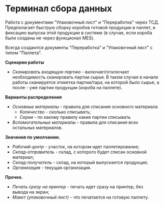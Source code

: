 **Терминал сбора данных**
=========================

Работа с документами "Упаковочный лист" и "Переработка" через ТСД.
Предполагает быструю сборку коробов готовой продукции в паллет, и
фиксацию выпуска этой продукции в системе (в случае, если короба были
созданы не через функционал MES).

Всегда создаются документы "Переработка" и "Упаковочный лист" с типом
"Паллета".

**Сценарии работы**

- *Сканировать входящую партию* - включает/отключает необходимость сканировать партии сырья. В таком случае в начале работы сканируется этикетка партии/тара, на которой было сырье, а после - уже партии продукции (короба на паллете).

**Варианты распределения**

- *Основные материалы* - правила для списания основного материала
  - *Количество* - сколько списывать;
  - *Серии* - по какому правилу какие партии списывать
- *Вспомогательные материалы* - правила для списания всех остальных материалов.

**Значения по умолчанию.**

- *Рабочий центр* - участок, на котором идет паллетирование;
- *Склад-отправитель* - склад, с которого будет списан основной
    материал;
- *Склад-получатель* - склад, на который выпускается продукция;
- *Организация* - текущая организация.

**Прочее.**

- *Печать сразу на принтер* - печать идет сразу на принтер, без вывода
    на экран;
- *Макет (упаковочный лист)* - что печатается на готовую паллету.